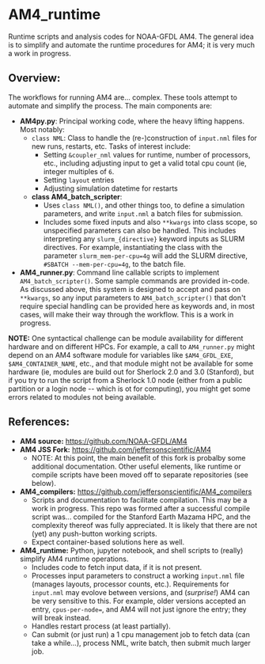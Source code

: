 # AM4_runtime
Runtime scripts and analysis codes for NOAA-GFDL AM4. The general idea is to simplify and automate the runtime procedures for AM4; it is very much a work in progress.

## Overview:
The workflows for running AM4 are... complex. These tools attempt to automate and simplify the process. The main components are:
- **AM4py.py**: Principal working code, where the heavy lifting happens. Most notably:
  - `class NML`: Class to handle the (re-)construction of `input.nml` files for new runs, restarts, etc. Tasks of interest include:
    - Setting `&coupler_nml` values for runtime, number of processors, etc., including adjusting input to get a valid total cpu count (ie, integer multiples of `6`.
    - Setting `layout` entries
    - Adjusting simulation datetime for restarts
  - **class AM4_batch_scripter**:
    - Uses `class NML()`, and other things too, to define a simulation parameters, and write `input.nml` a batch files for submission.
    - Includes some fixed inputs and also `**kwargs` into class scope, so unspecified parameters can also be handled. This includes interpreting any `slurm_{directive}` keyword inputs as SLURM directives. For example, instantiating the class with the parameter `slurm_mem-per-cpu=4g` will add the SLURM directive, `#SBATCH --mem-per-cpu=4g`, to the batch file.
- **AM4_runner.py**: Command line callable scripts to implement `AM4_batch_scripter()`. Some sample commands are provided in-code. As discussed above, this system is designed to accept and pass on `**kwargs`, so any input parameters to `AM4_batch_scripter()` that don't require special handling can be provided here as keywords and, in most cases, will make their way through the workflow. This is a work in progress.

**NOTE:** One syntactical challenge can be module availability for different hardware and on different HPCs. For example, a call to `AM4_runner.py` might depend on an AM4 software module for variables like `$AM4_GFDL_EXE`, `$AM4_CONTAINER_NAME`, etc., and that module might not be available for some hardware (ie, modules are build out for Sherlock 2.0 and 3.0 (Stanford), but if you try to run the script from a Sherlock 1.0 node (either from a public partition or a login node -- which is ot for computing), you might get some errors related to modules not being available.

## References:
- **AM4 source:** https://github.com/NOAA-GFDL/AM4
- **AM4 JSS Fork:** https://github.com/jeffersonscientific/AM4
  - NOTE: At this point, the main benefit of this fork is probalby some additional documentation. Other useful elements, like runtime or compile scripts have been moved off to separate repositories (see below).
- **AM4_compilers:** https://github.com/jeffersonscientific/AM4_compilers
  - Scripts and documentation to facilitate compilation. This may be a work in progress. This repo was formed after a successful compile script was... compiled for the Stanford Earth Mazama HPC, and the complexity thereof was fully appreciated. It is likely that there are not (yet) any push-button working scripts. 
  - Expect container-based solutions here as well.
- **AM4_runtime:** Python, jupyter notebook, and shell scripts to (really) simplify AM4 runtime operations.
  - Includes code to fetch input data, if it is not present.
  - Processes input parameters to construct a working `input.nml` file (manages layouts, processor counts, etc.). Requirements for `input.nml` may evolove between versions, and (*surprise!*) AM4 can be very sensitive to this. For example, older versions accepted an entry, `cpus-per-node=`, and AM4 will not just ignore the entry; they will break instead.
  - Handles restart process (at least partially).
  - Can submit (or just run) a 1 cpu management job to fetch data (can take a while...), process NML, write batch, then submit much larger job.


